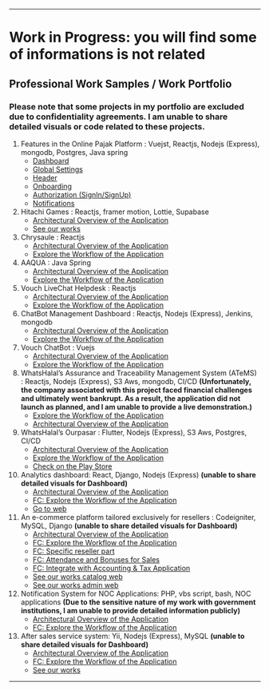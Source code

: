 
---
<h1>Work in Progress: you will find some of informations is not related</h1>
<h2>Professional Work Samples / Work Portfolio</h2>
<h3>Please note that some projects in my portfolio are excluded due to confidentiality agreements. I am unable to share detailed visuals or code related to these projects.</h3>
<ol>
    <li>
        Features in the Online Pajak Platform : Vuejst, Reactjs, Nodejs (Express), mongodb, Postgres, Java spring
        <ul>
            <li><a href="op/full-flow.png">Dashboard</a></li>
            <li><a href="op/full-flow.png">Global Settings</a></li>
            <li><a href="op/full-flow.png">Header</a></li>
            <li><a href="op/full-flow.png">Onboarding</a></li>
            <li><a href="op/full-flow.png">Authorization (SignIn/SignUp)</a></li>
            <li><a href="op/full-flow.png">Notifications</a></li>
        </ul>
    </li>
    <li>
        Hitachi Games : Reactjs, framer motion, Lottie, Supabase
        <ul>
            <li><a href="hitachi/architecture-design.png">Architectural Overview of the Application</a></li>
            <li><a href="hitachi/full-flow.png">See our works</a></li>
        </ul>
    </li>
    <li>
        Chrysaule : Reactjs
        <ul>
            <li><a href="chrysaule/architecture-design.png">Architectural Overview of the Application</a></li>
            <li><a href="chrysaule/full-flow.png">Explore the Workflow of the Application</a></li>
        </ul>
    </li>
     <li>
        AAQUA : Java Spring
        <ul>
            <li><a href="vouch/architecture-design.png">Architectural Overview of the Application</a></li>
            <li><a href="aaqua/full-flow.png">Explore the Workflow of the Application</a></li>
        </ul>
    </li>
    <li>
        Vouch LiveChat Helpdesk : Reactjs
        <ul>
            <li><a href="vouch/architecture-design.png">Architectural Overview of the Application</a></li>
            <li><a href="vouch/full-flow.png">Explore the Workflow of the Application</a></li>
        </ul>
    </li>
    <li>
        ChatBot Management Dashboard : Reactjs, Nodejs (Express), Jenkins, mongodb
        <ul>
            <li><a href="vouch/architecture-design.png">Architectural Overview of the Application</a></li>
            <li><a href="vouch/full-flow.png">Explore the Workflow of the Application</a></li>
        </ul>
    </li>
    <li>
        Vouch ChatBot : Vuejs
        <ul>
            <li><a href="vouch/architecture-design.png">Architectural Overview of the Application</a></li>
            <li><a href="vouch/full-flow.png">Explore the Workflow of the Application</a></li>
        </ul>
    </li>
    <li>
        WhatsHalal’s Assurance and Traceability Management System (ATeMS) : Reactjs, Nodejs (Express), S3 Aws, mongodb, CI/CD <strong>(Unfortunately, the company associated with this project faced financial challenges and ultimately went bankrupt. As a result, the application did not launch as planned, and I am unable to provide a live demonstration.)</strong>
        <ul>
            <li><a href="atems/full-flow.png">Explore the Workflow of the Application</a></li>
            <li><a href="atems/architecture-design.png">Architectural Overview of the Application</a></li>
        </ul>
    </li>
    <li>
        WhatsHalal’s Ourpasar : Flutter, Nodejs (Express), S3 Aws, Postgres, CI/CD
        <ul>
            <li><a href="ourpasar/architecture-design.png">Architectural Overview of the Application</a></li>
            <li><a href="ourpasar/full-flow.png">Explore the Workflow of the Application</a></li>
            <li><a href="https://play.google.com/store/apps/details?id=com.ourpasar.opconsumerapp">Check on the Play Store</a></li>
        </ul>
    </li>
    <li>
        Analytics dashboard: React, Django, Nodejs (Express) <strong>(unable to share detailed visuals for Dashboard)</strong>
        <ul>
            <li><a href="alqolamsh/architecture-design.png">Architectural Overview of the Application</a></li>
            <li><a href="alqolamsh/full-flow.png">FC: Explore the Workflow of the Application</a></li>
            <li><a href="https://sh.alqolam.com/#/">Go to web</a></li>
        </ul>
    </li>
    <li>
        An e-commerce platform tailored exclusively for resellers : Codeigniter, MySQL, Django <strong>(unable to share detailed visuals for Dashboard)</strong>
        <ul>
            <li><a href="reseller-applications/architecture-design.png">Architectural Overview of the Application</a></li>
            <li><a href="reseller-applications/full-flow.png">FC: Explore the Workflow of the Application</a></li>
            <li><a href="reseller-applications/reseller.png">FC: Specific reseller part</a></li>
            <li><a href="reseller-applications/sales.png">FC: Attendance and Bonuses for Sales</a></li>
            <li><a href="reseller-applications/accounting.png">FC: Integrate with Accounting & Tax Application</a></li>
            <li><a href="https://www.mitrapedia.com/">See our works catalog web</a></li>
            <li><a href="https://retail.alqolam.com/">See our works admin web</a></li>
        </ul>
    </li>
    <li>
        Notification System for NOC Applications: PHP, vbs script, bash, NOC applications <strong>(Due to the sensitive nature of my work with government institutions, I am unable to provide detailed information publicly)</strong> 
        <ul>
            <li><a href="notification-system-noc-applications/architecture-design.png">Architectural Overview of the Application</a></li>
            <li><a href="notification-system-noc-applications/full-flow.png">FC: Explore the Workflow of the Application</a></li>
        </ul>
    </li>
    <li>
        After sales service system: Yii, Nodejs (Express), MySQL <strong>(unable to share detailed visuals for Dashboard)</strong> 
        <ul>
            <li><a href="after-sales-system/architecture-design.png">Architectural Overview of the Application</a></li>
            <li><a href="after-sales-system/full-flow.png">FC: Explore the Workflow of the Application</a></li>
            <li><a href="https://care.alqolam.com">See our works</a></li>
        </ul>
    </li>
</ol>

---
